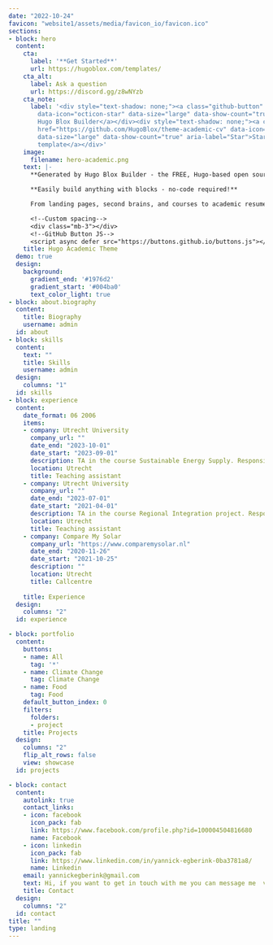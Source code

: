 ```yaml
---
date: "2022-10-24"
favicon: "website1/assets/media/favicon_io/favicon.ico"
sections:
- block: hero
  content:
    cta:
      label: '**Get Started**'
      url: https://hugoblox.com/templates/
    cta_alt:
      label: Ask a question
      url: https://discord.gg/z8wNYzb
    cta_note:
      label: '<div style="text-shadow: none;"><a class="github-button" href="https://github.com/HugoBlox/hugo-blox-builder"
        data-icon="octicon-star" data-size="large" data-show-count="true" aria-label="Star">Star
        Hugo Blox Builder</a></div><div style="text-shadow: none;"><a class="github-button"
        href="https://github.com/HugoBlox/theme-academic-cv" data-icon="octicon-star"
        data-size="large" data-show-count="true" aria-label="Star">Star the Academic
        template</a></div>'
    image:
      filename: hero-academic.png
    text: |-
      **Generated by Hugo Blox Builder - the FREE, Hugo-based open source website builder trusted by 500,000+ sites.**

      **Easily build anything with blocks - no-code required!**

      From landing pages, second brains, and courses to academic resumés, conferences, and tech blogs.

      <!--Custom spacing-->
      <div class="mb-3"></div>
      <!--GitHub Button JS-->
      <script async defer src="https://buttons.github.io/buttons.js"></script>
    title: Hugo Academic Theme
  demo: true
  design:
    background:
      gradient_end: '#1976d2'
      gradient_start: '#004ba0'
      text_color_light: true
- block: about.biography
  content:
    title: Biography
    username: admin
  id: about
- block: skills
  content:
    text: ""
    title: Skills
    username: admin
  design:
    columns: "1"
  id: skills
- block: experience
  content:
    date_format: 06 2006
    items:
    - company: Utrecht University
      company_url: ""
      date_end: "2023-10-01"
      date_start: "2023-09-01"
      description: TA in the course Sustainable Energy Supply. Responsibilities included teaching in tutorials, and guiding assignments.
      location: Utrecht
      title: Teaching assistant
    - company: Utrecht University
      company_url: ""
      date_end: "2023-07-01"
      date_start: "2021-04-01"
      description: TA in the course Regional Integration project. Responsibilities included preparation of fieldwork equipment and teaching students on how to use it.
      location: Utrecht
      title: Teaching assistant
    - company: Compare My Solar
      company_url: "https://www.comparemysolar.nl"
      date_end: "2020-11-26"
      date_start: "2021-10-25"
      description: ""
      location: Utrecht
      title: Callcentre
  
    title: Experience
  design:
    columns: "2"
  id: experience

- block: portfolio
  content:
    buttons:
    - name: All
      tag: '*'
    - name: Climate Change
      tag: Climate Change
    - name: Food
      tag: Food
    default_button_index: 0
    filters:
      folders:
      - project
    title: Projects
  design:
    columns: "2"
    flip_alt_rows: false
    view: showcase
  id: projects

- block: contact
  content:
    autolink: true
    contact_links:
    - icon: facebook
      icon_pack: fab
      link: https://www.facebook.com/profile.php?id=100004504816680
      name: Facebook
    - icon: linkedin
      icon_pack: fab
      link: https://www.linkedin.com/in/yannick-egberink-0ba3781a8/
      name: Linkedin
    email: yannickegberink@gmail.com
    text: Hi, if you want to get in touch with me you can message me  via Facebook, Linkedin, or email.
    title: Contact
  design:
    columns: "2"
  id: contact
title: ""
type: landing
---
```


